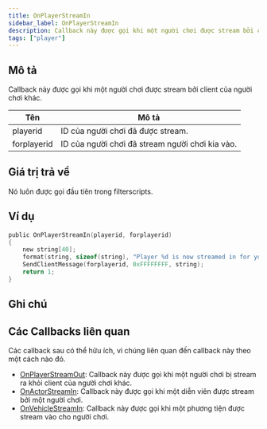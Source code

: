 ```yaml
---
title: OnPlayerStreamIn
sidebar_label: OnPlayerStreamIn
description: Callback này được gọi khi một người chơi được stream bởi client của người chơi khác.
tags: ["player"]
---
```


## Mô tả

Callback này được gọi khi một người chơi được stream bởi client của người chơi khác.

| Tên         | Mô tả                                             |
| ----------- | ------------------------------------------------- |
| playerid    | ID của người chơi đã được stream.                 |
| forplayerid | ID của người chơi đã stream người chơi kia vào.   |

## Giá trị trả về

Nó luôn được gọi đầu tiên trong filterscripts.

## Ví dụ

```c
public OnPlayerStreamIn(playerid, forplayerid)
{
    new string[40];
    format(string, sizeof(string), "Player %d is now streamed in for you.", playerid);
    SendClientMessage(forplayerid, 0xFFFFFFFF, string);
    return 1;
}
```

## Ghi chú

<TipNPCCallbacks />

## Các Callbacks liên quan

Các callback sau có thể hữu ích, vì chúng liên quan đến callback này theo một cách nào đó. 

- [OnPlayerStreamOut](OnPlayerStreamOut): Callback này được gọi khi một người chơi bị stream ra khỏi client của người chơi khác.
- [OnActorStreamIn](OnActorStreamIn): Callback này được gọi khi một diễn viên được stream bởi một người chơi.
- [OnVehicleStreamIn](OnVehicleStreamIn): Callback này được gọi khi một phương tiện được stream vào cho người chơi.